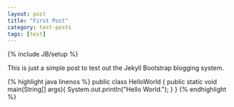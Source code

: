 ```yaml
---
layout: post
title: "First Post"
category: test-posts
tags: [test]
---
```

{% include JB/setup %}

This is just a simple post to test out the Jekyll Bootstrap blogging system.

{% highlight java linenos %}
public class HelloWorld {
  public static void main(String[] args){
    System.out.println("Hello World.");
  }
}
{% endhighlight %}
